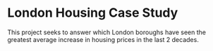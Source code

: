 # London Housing Case Study
 This project seeks to answer which London boroughs have seen the greatest average increase in housing prices in the last 2 decades.
